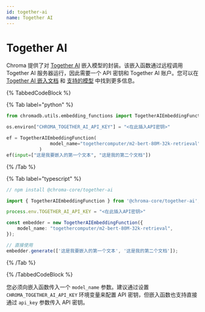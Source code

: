 ```yaml
---
id: together-ai
name: Together AI
---
```


# Together AI

Chroma 提供了对 [Together AI](https://www.together.ai/) 嵌入模型的封装。该嵌入函数通过远程调用 Together AI 服务器运行，因此需要一个 API 密钥和 Together AI 账户。您可以在 [Together AI 嵌入文档](https://docs.together.ai/docs/embeddings-overview) 和 [支持的模型](https://docs.together.ai/docs/serverless-models#embedding-models) 中找到更多信息。

{% TabbedCodeBlock %}

{% Tab label="python" %}

```python
from chromadb.utils.embedding_functions import TogetherAIEmbeddingFunction

os.environ["CHROMA_TOGETHER_AI_API_KEY"] = "<在此插入API密钥>"

ef = TogetherAIEmbeddingFunction(
                model_name="togethercomputer/m2-bert-80M-32k-retrieval",
            )
ef(input=["这是我要嵌入的第一个文本", "这是我的第二个文档"])
```

{% /Tab %}

{% Tab label="typescript" %}

```typescript
// npm install @chroma-core/together-ai

import { TogetherAIEmbeddingFunction } from '@chroma-core/together-ai';

process.env.TOGETHER_AI_API_KEY = "<在此插入API密钥>"

const embedder = new TogetherAIEmbeddingFunction({
    model_name: "togethercomputer/m2-bert-80M-32k-retrieval",
});

// 直接使用
embedder.generate(['这是我要嵌入的第一个文本', '这是我的第二个文档']);
```

{% /Tab %}

{% /TabbedCodeBlock %}

您必须向嵌入函数传入一个 `model_name` 参数。建议通过设置 `CHROMA_TOGETHER_AI_API_KEY` 环境变量来配置 API 密钥，但嵌入函数也支持直接通过 `api_key` 参数传入 API 密钥。